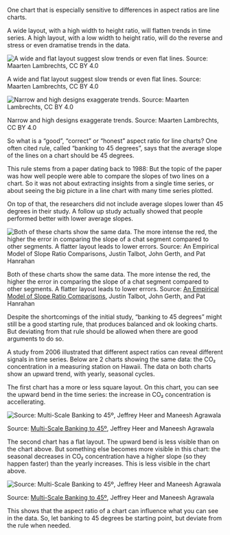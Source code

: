 <script>
    import {Tweet} from 'sveltekit-embed'
</script>

One chart that is especially sensitive to differences in aspect ratios are line charts.

<p style="text-align: center;">
<Tweet tweetLink="neilrkaye/status/1455552926743621632"></Tweet>
</p>

A wide layout, with a high width to height ratio, will flatten trends in time series.  A high layout, with a low width to height ratio, will do the reverse and stress or even dramatise trends in the data.

![A wide and flat layout suggest slow trends or even flat lines. Source: Maarten Lambrechts, CC BY 4.0](Size%20and%20aspect%20ratios%204b748df4893b4718a66577e684f03486/linechart-wide2x.png)

A wide and flat layout suggest slow trends or even flat lines. Source: Maarten Lambrechts, CC BY 4.0

<p class='center'>
<img src='Size%20and%20aspect%20ratios%204b748df4893b4718a66577e684f03486/linechart-narrow2x.png' alt='Narrow and high designs exaggerate trends. Source: Maarten Lambrechts, CC BY 4.0' class='max-400' />
</p>

Narrow and high designs exaggerate trends. Source: Maarten Lambrechts, CC BY 4.0

So what is a “good”, “correct” or “honest” aspect ratio for line charts? One often cited rule, called “banking to 45 degrees”, says that the average slope of the lines on a chart should be 45 degrees.

This rule stems from a paper dating back to 1988: But the topic of the paper was how well people were able to compare the slopes of two lines on a chart. So it was not about extracting insights from a single time series, or about seeing the big picture in a line chart with many time series plotted.

On top of that, the researchers did not include average slopes lower than 45 degrees in their study. A follow up study actually showed that people performed better with lower average slopes.

![Both of these charts show the same data. The more intense the red, the higher the error in comparing the slope of a chat segment compared to other segments. A flatter layout leads to lower errors. Source: [An Empirical Model of Slope Ratio Comparisons](http://vis.stanford.edu/files/2012-SlopeComparison-InfoVis.pdf), Justin Talbot, John Gerth, and Pat Hanrahan](Size%20and%20aspect%20ratios%204b748df4893b4718a66577e684f03486/slope-errors.png)

Both of these charts show the same data. The more intense the red, the higher the error in comparing the slope of a chat segment compared to other segments. A flatter layout leads to lower errors. Source: [An Empirical Model of Slope Ratio Comparisons](http://vis.stanford.edu/files/2012-SlopeComparison-InfoVis.pdf), Justin Talbot, John Gerth, and Pat Hanrahan

Despite the shortcomings of the initial study, “banking to 45 degrees” might still be a good starting rule, that produces balanced and ok looking charts. But deviating from that rule should be allowed when there are good arguments to do so.

A study from 2006 illustrated that different aspect ratios can reveal different signals in time series. Below are 2 charts showing the same data: the CO₂ concentration in a measuring station on Hawaii. The data on both charts show an upward trend, with yearly, seasonal cycles.

The first chart has a more or less square layout. On this chart, you can see the upward bend in the time series: the increase in CO₂ concentration is accellerating.

![Source: [Multi-Scale Banking to 45º](http://vis.berkeley.edu/papers/banking/2006-Banking-InfoVis.pdf), Jeffrey Heer and Maneesh Agrawala](Size%20and%20aspect%20ratios%204b748df4893b4718a66577e684f03486/co2-square.png)

Source: [Multi-Scale Banking to 45º](http://vis.berkeley.edu/papers/banking/2006-Banking-InfoVis.pdf), Jeffrey Heer and Maneesh Agrawala

The second chart has a flat layout. The upward bend is less visible than on the chart above. But something else becomes more visible in this chart: the seasonal decreases in CO₂ concentration have a higher slope (so they happen faster) than the yearly increases. This is less visible in the chart above.

![Source: [Multi-Scale Banking to 45º](http://vis.berkeley.edu/papers/banking/2006-Banking-InfoVis.pdf), Jeffrey Heer and Maneesh Agrawala](Size%20and%20aspect%20ratios%204b748df4893b4718a66577e684f03486/co2-flat.png)

Source: [Multi-Scale Banking to 45º](http://vis.berkeley.edu/papers/banking/2006-Banking-InfoVis.pdf), Jeffrey Heer and Maneesh Agrawala

This shows that the aspect ratio of a chart can influence what you can see in the data. So, let banking to 45 degrees be starting point, but deviate from the rule when needed.